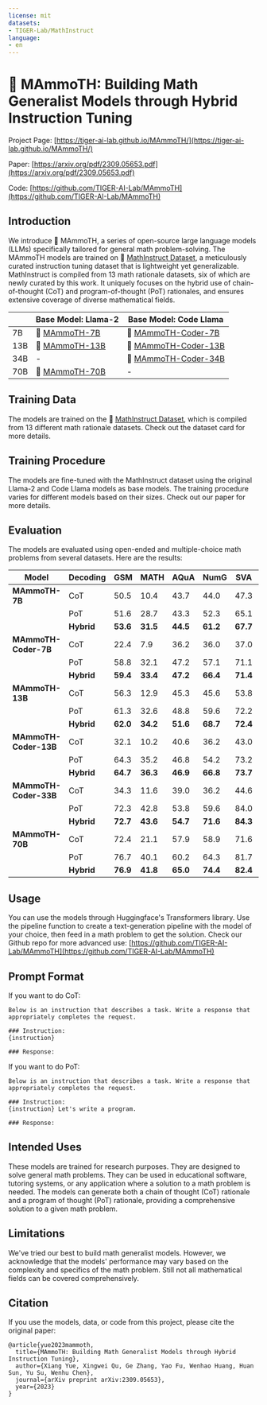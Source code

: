 ```yaml
---
license: mit
datasets:
- TIGER-Lab/MathInstruct
language:
- en
---
```

# 🦣 MAmmoTH: Building Math Generalist Models through Hybrid Instruction Tuning

Project Page: [https://tiger-ai-lab.github.io/MAmmoTH/](https://tiger-ai-lab.github.io/MAmmoTH/)

Paper: [https://arxiv.org/pdf/2309.05653.pdf](https://arxiv.org/pdf/2309.05653.pdf)

Code: [https://github.com/TIGER-AI-Lab/MAmmoTH](https://github.com/TIGER-AI-Lab/MAmmoTH)


## Introduction
We introduce 🦣 MAmmoTH, a series of open-source large language models (LLMs) specifically tailored for general math problem-solving. The MAmmoTH models are trained on 🤗 [MathInstruct Dataset](https://huggingface.co/datasets/TIGER-Lab/MathInstruct), a meticulously curated instruction tuning dataset that is lightweight yet generalizable. MathInstruct is compiled from 13 math rationale datasets, six of which are newly curated by this work. It uniquely focuses on the hybrid use of chain-of-thought (CoT) and program-of-thought (PoT) rationales, and ensures extensive coverage of diverse mathematical fields. 

|     | **Base Model: Llama-2**                                       | **Base Model: Code Llama**                                               |
|-----|---------------------------------------------------------------|--------------------------------------------------------------------------|
| 7B  | 🦣 [MAmmoTH-7B](https://huggingface.co/TIGER-Lab/MAmmoTH-7B)   | 🦣 [MAmmoTH-Coder-7B](https://huggingface.co/TIGER-Lab/MAmmoTH-Coder-7B)  |
| 13B | 🦣 [MAmmoTH-13B](https://huggingface.co/TIGER-Lab/MAmmoTH-13B) | 🦣 [MAmmoTH-Coder-13B](https://huggingface.co/TIGER-Lab/MAmmoTH-Coder-13B)|
| 34B | -                                                             | 🦣 [MAmmoTH-Coder-34B](https://huggingface.co/TIGER-Lab/MAmmoTH-Coder-34B)|
| 70B | 🦣 [MAmmoTH-70B](https://huggingface.co/TIGER-Lab/MAmmoTH-70B) | -                                                                        |


## Training Data
The models are trained on the 🤗 [MathInstruct Dataset](https://huggingface.co/datasets/TIGER-Lab/MathInstruct), which is compiled from 13 different math rationale datasets. Check out the dataset card for more details.


## Training Procedure
The models are fine-tuned with the MathInstruct dataset using the original Llama-2 and Code Llama models as base models. The training procedure varies for different models based on their sizes. Check out our paper for more details.

## Evaluation
The models are evaluated using open-ended and multiple-choice math problems from several datasets. Here are the results:

| **Model**             	| **Decoding** 	| **GSM**  	| **MATH** 	| **AQuA** 	| **NumG** 	| **SVA**  	| **Mat**  	| **Sim**  	| **SAT**  	| **MMLU** 	| **AVG**  	|
|-----------------------|--------------|----------|----------|----------|----------|----------|----------|----------|----------|----------|----------|
| **MAmmoTH-7B**        	| CoT          	| 50.5     	| 10.4     	| 43.7     	| 44.0     	| 47.3     	| 9.2      	| 18.9     	| 32.7     	| 39.9     	| 33.0     	|
|                       	| PoT          	| 51.6     	| 28.7     	| 43.3     	| 52.3     	| 65.1     	| 41.9     	| 48.2     	| 39.1     	| 44.6     	| 46.1     	|
|                       	| **Hybrid**   	| **53.6** 	| **31.5** 	| **44.5** 	| **61.2** 	| **67.7** 	| **46.3** 	| **41.2** 	| **42.7** 	| **42.6** 	| **47.9** 	|
| **MAmmoTH-Coder-7B**  	| CoT          	| 22.4     	| 7.9      	| 36.2     	| 36.0     	| 37.0     	| 8.2      	| 7.2      	| 32.7     	| 34.6     	| 24.7     	|
|                       	| PoT          	| 58.8     	| 32.1     	| 47.2     	| 57.1     	| 71.1     	| 53.9     	| 44.6     	| 40.0     	| 47.8     	| 50.3     	|
|                       	| **Hybrid**   	| **59.4** 	| **33.4** 	| **47.2** 	| **66.4** 	| **71.4** 	| **55.4** 	| **45.9** 	| **40.5** 	| **48.3** 	| **52.0** 	|
| **MAmmoTH-13B**       	| CoT          	| 56.3     	| 12.9     	| 45.3     	| 45.6     	| 53.8     	| 11.7     	| 22.4     	| 43.6     	| 42.3     	| 37.1     	|
|                       	| PoT          	| 61.3     	| 32.6     	| 48.8     	| 59.6     	| 72.2     	| 48.5     	| 40.3     	| 46.8     	| 45.4     	| 50.6     	|
|                       	| **Hybrid**   	| **62.0** 	| **34.2** 	| **51.6** 	| **68.7** 	| **72.4** 	| **49.2** 	| **43.2** 	| **46.8** 	| **47.6** 	| **52.9** 	|
| **MAmmoTH-Coder-13B** 	| CoT          	| 32.1     	| 10.2     	| 40.6     	| 36.2     	| 43.0     	| 9.6      	| 10.1     	| 40.9     	| 36.6     	| 28.8     	|
|                       	| PoT          	| 64.3     	| 35.2     	| 46.8     	| 54.2     	| 73.2     	| 60.0     	| 44.2     	| 48.2     	| 48.2     	| 52.7     	|
|                       	| **Hybrid**   	| **64.7** 	| **36.3** 	| **46.9** 	| **66.8** 	| **73.7** 	| **61.5** 	| **47.1** 	| **48.6** 	| **48.3** 	| **54.9** 	|
| **MAmmoTH-Coder-33B** 	| CoT          	| 34.3     	| 11.6     	| 39.0     	| 36.2     	| 44.6     	| 10.8     	| 10.9     	| 46.4     	| 42.9     	| 30.7     	|
|                       	| PoT          	| 72.3     	| 42.8     	| 53.8     	| 59.6     	| 84.0     	| 64.7     	| 50.6     	| 58.6     	| 52.7     	| 59.9     	|
|                       	| **Hybrid**   	| **72.7** 	| **43.6** 	| **54.7** 	| **71.6** 	| **84.3** 	| **65.4** 	| **51.8** 	| **60.9** 	| **53.8** 	| **62.1** 	|
| **MAmmoTH-70B**       	| CoT          	| 72.4     	| 21.1     	| 57.9     	| 58.9     	| 71.6     	| 20.0     	| 31.9     	| 57.3     	| 52.1     	| 49.2     	|
|                       	| PoT          	| 76.7     	| 40.1     	| 60.2     	| 64.3     	| 81.7     	| 55.3     	| 45.3     	| 64.1     	| 53.5     	| 60.1     	|
|                       	| **Hybrid**   	| **76.9** 	| **41.8** 	| **65.0** 	| **74.4** 	| **82.4** 	| **55.6** 	| **51.4** 	| **66.4** 	| **56.7** 	| **63.4** 	|

## Usage
You can use the models through Huggingface's Transformers library. Use the pipeline function to create a text-generation pipeline with the model of your choice, then feed in a math problem to get the solution.
Check our Github repo for more advanced use: [https://github.com/TIGER-AI-Lab/MAmmoTH](https://github.com/TIGER-AI-Lab/MAmmoTH)

## Prompt Format
If you want to do CoT:
```
Below is an instruction that describes a task. Write a response that appropriately completes the request.

### Instruction:
{instruction}

### Response:
```

If you want to do PoT:
```
Below is an instruction that describes a task. Write a response that appropriately completes the request.

### Instruction:
{instruction} Let's write a program.

### Response:
```

## Intended Uses
These models are trained for research purposes. They are designed to solve general math problems. They can be used in educational software, tutoring systems, or any application where a solution to a math problem is needed. The models can generate both a chain of thought (CoT) rationale and a program of thought (PoT) rationale, providing a comprehensive solution to a given math problem.

## Limitations
We've tried our best to build math generalist models. However, we acknowledge that the models' performance may vary based on the complexity and specifics of the math problem. Still not all mathematical fields can be covered comprehensively.


## Citation
If you use the models, data, or code from this project, please cite the original paper:

```
@article{yue2023mammoth,
  title={MAmmoTH: Building Math Generalist Models through Hybrid Instruction Tuning},
  author={Xiang Yue, Xingwei Qu, Ge Zhang, Yao Fu, Wenhao Huang, Huan Sun, Yu Su, Wenhu Chen},
  journal={arXiv preprint arXiv:2309.05653},
  year={2023}
}
```